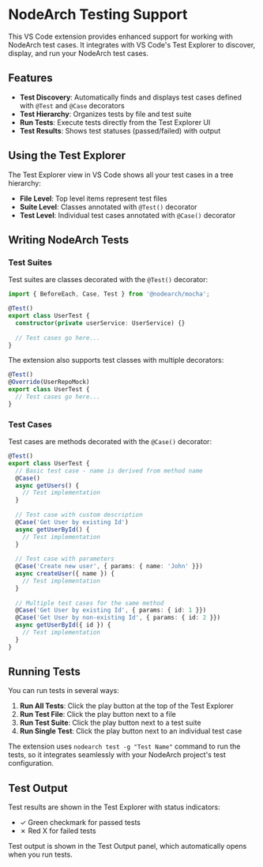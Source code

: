 # NodeArch Testing Support

This VS Code extension provides enhanced support for working with NodeArch test cases. It integrates with VS Code's Test Explorer to discover, display, and run your NodeArch test cases.

## Features

- **Test Discovery**: Automatically finds and displays test cases defined with `@Test` and `@Case` decorators
- **Test Hierarchy**: Organizes tests by file and test suite
- **Run Tests**: Execute tests directly from the Test Explorer UI
- **Test Results**: Shows test statuses (passed/failed) with output

## Using the Test Explorer

The Test Explorer view in VS Code shows all your test cases in a tree hierarchy:

- **File Level**: Top level items represent test files
- **Suite Level**: Classes annotated with `@Test()` decorator
- **Test Level**: Individual test cases annotated with `@Case()` decorator

## Writing NodeArch Tests

### Test Suites

Test suites are classes decorated with the `@Test()` decorator:

```typescript
import { BeforeEach, Case, Test } from '@nodearch/mocha';

@Test()
export class UserTest {
  constructor(private userService: UserService) {}
  
  // Test cases go here...
}
```

The extension also supports test classes with multiple decorators:

```typescript
@Test()
@Override(UserRepoMock)
export class UserTest {
  // Test cases go here...
}
```

### Test Cases

Test cases are methods decorated with the `@Case()` decorator:

```typescript
@Test()
export class UserTest {
  // Basic test case - name is derived from method name
  @Case() 
  async getUsers() {
    // Test implementation
  }
  
  // Test case with custom description
  @Case('Get User by existing Id')
  async getUserById() {
    // Test implementation
  }
  
  // Test case with parameters
  @Case('Create new user', { params: { name: 'John' }})
  async createUser({ name }) {
    // Test implementation
  }
  
  // Multiple test cases for the same method
  @Case('Get User by existing Id', { params: { id: 1 }})
  @Case('Get User by non-existing Id', { params: { id: 2 }})
  async getUserById({ id }) {
    // Test implementation
  }
}
```

## Running Tests

You can run tests in several ways:

1. **Run All Tests**: Click the play button at the top of the Test Explorer
2. **Run Test File**: Click the play button next to a file
3. **Run Test Suite**: Click the play button next to a test suite
4. **Run Single Test**: Click the play button next to an individual test case

The extension uses `nodearch test -g "Test Name"` command to run the tests, so it integrates seamlessly with your NodeArch project's test configuration.

## Test Output

Test results are shown in the Test Explorer with status indicators:

- ✓ Green checkmark for passed tests
- ✗ Red X for failed tests

Test output is shown in the Test Output panel, which automatically opens when you run tests.
